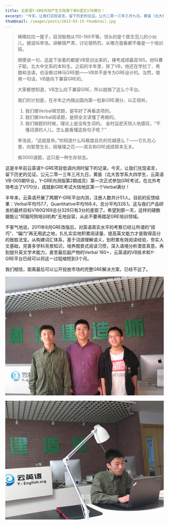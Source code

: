 ```yaml
---
title: 云英语Y-GRE内测产生大陆首个新G语文170满分！
excerpt: "今天，让我们兑现诺言，留下历史的见证。公元二零一三年三月九日，黄笛（北大哲学系大四学生，云英语VB-005期毕业，Y-GRE内测版第2期成员）第一次正式参加GRE考试，在北外考场考出了V170分，成就新GRE考试大陆地区第一个Verbal满分！"
thumbnail: /images/posts/2013-03-15-thumbnail.jpg
---
```


> 稀稀拉拉一屋子，目测智商从110-160不等。领头的是个医生范儿的小伙儿，据说叫李浩。讲解很严肃，讨论很热烈，从哪方面看都不像是一个培训班。
>
> 顺便说一句，这底下坐着的都是VB受训出来的，裸考成绩最高165。他叫曹子聪，北大中文系的本科生。之前的半年里，除了VB，他还在学拉丁、希腊和法语，也没做过神马GRE题——VB并不是专为GRE设计的。当然，借用一句话，VB是向下兼容GRE的。
>
> 大家都想知道，VB怎么向下兼容GRE，所以就搞了这么个平台。
>
> 我们的计划是，在半年之内搞出国内第一批新GRE满分，以正视听。
>
> 1. 我们做Verbal填空题，是写好了再看选项的。
> 2. 我们做Verbal阅读题，是把全文读懂了再做的。
> 3. 我们做题的时候，理论上是没有生词的。 金时运悲天悯人地感叹，“不懂词源的人儿，怎么能看懂这些句子呢？”
>
> 李浩说，“这就是命。”你知道什么叫极度自负的优越感么？——它扎在心里，向智慧生长，结璀璨之花——其实和GRE成绩原本无关。
>
> 做3000道题，这只是一种生存状态。

<!--more-->

这是半年前云英语Y-GRE项目低调内测时留下的记录。今天，让我们兑现诺言，留下历史的见证。公元二零一三年三月九日，黄笛（北大哲学系大四学生，云英语VB-005期毕业，Y-GRE内测版第2期成员）第一次正式参加GRE考试，在北外考场考出了V170分，成就新GRE考试大陆地区第一个Verbal满分！

半年来，云英语开展了两期Y-GRE平台内测，注册人数共计51人。目前的反馈结果：Verbal平均157.7，Quantitative平均168.4，总分平均326.1。这与我们产品研发的最终目标V160Q169总分329只有3分的差距了。希望到那一天，这样的硬数据能让"阿猫阿狗培训机构"无地自容，从此不要再踏足GRE培训领域。

不客气地说，2011年8月GRE改版后，对英语真实水平的考察已经让所谓的“技巧”、“偏门”再无用武之地，扎扎实实地积累阅读量、提高英文能力才是取得高分的致胜法宝。从构建词汇体系，基于词源理解语义，到积累有效阅读经验，夯实人文基础，完善多学科背景知识，培养图景式阅读习惯，深入语境分析潜音真意，再到提升英文学术能力，直至最后副产物的Verbal 160+，云英语的VB技术和Y-GRE平台已经可以将这一过程缩短到3个月。

我们相信，距离最后可以公开投放市场的完整GRE解决方案，已经不远了。

![Figure 1](/images/posts/2013-03-15-1.jpg)

![Figure 2](/images/posts/2013-03-15-2.jpg)